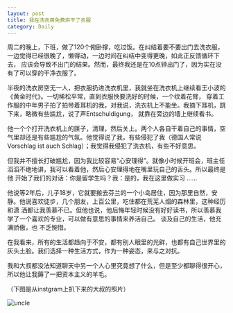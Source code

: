 ```yaml
---
layout: post
title: 我在洗衣房免费烘干了衣服
category: Daily
---
```


周二的晚上，下班，做了120个俯卧撑，吃过饭。在纠结着要不要出门去洗衣服，一边觉得已经很晚了，懒得动，一边时间在纠结中变得更晚，如此正反馈循环下去，
应该会导致不出门的结果。然而，最终我还是在10点钟出门了，因为实在没有了可以穿的干净衣服了。  

半夜的洗衣房空无一人，把衣服扔进洗衣机里，我就坐在洗衣机上继续看王小波的《黄金时代》。一切稀松平常，直到衣服快要洗好的时候，一个纹着花臂，
穿着工作服的中年男子拍了拍带着耳机的我，对我说，洗衣机上不能坐。我摘下耳机，跳下来，略微有些尴尬，说了声Entschuldigung， 就靠在旁边的墙上继续看书。  

他一个个打开洗衣机上的匣子，清理，然后关上。两个人各自干着自己的事情，空气里却还是有些尴尬的气氛。他觉得说了我，有些侵犯了我（德国人常说Vorschlag 
ist auch Schlag）；我觉得我侵犯了洗衣机，有些不好意思。  

但我并不擅长打破尴尬，因为我比较容易“心安理得”。就像小时候开班会，班主任滔滔不绝地讲，我可以看着他，然后心安理得地在嘴里玩自己的舌头。所以最终是他
开始了我们的对话：你是留学生吗？我：是的，我在这里做实习 ……  

他说等2年后，儿子18岁，它就要搬去芬兰的一个小岛居住，因为那里自然，安静。他说喜欢徒步，几个朋友，上百公里，吃住都在荒芜人烟的森林里，这种经历和潇
洒都让我羡慕不已。但他也说，他后悔年轻时候没有好好读书，所以羡慕我学了一个喜欢的专业，可以做有意思的事情来养活自己。 谈及自己的生活，他充满骄傲，也
不乏惋惜。  

在我看来，所有的生活都趋向于不安，都有别人眼里的光鲜，也都有自己世界里的灰头土脸。我们选择一种生活方式，作为一种姿态，来与之对抗。  

我和大叔都没法知道聊天中另一个人心里究竟想了什么，但是至少都聊得很开心，所以他让我薅了一把资本主义的羊毛。  

（下图是从instgram上扒下来的大叔的照片）  

![uncle]({{site.baseurl}}/images/uncle.png)
